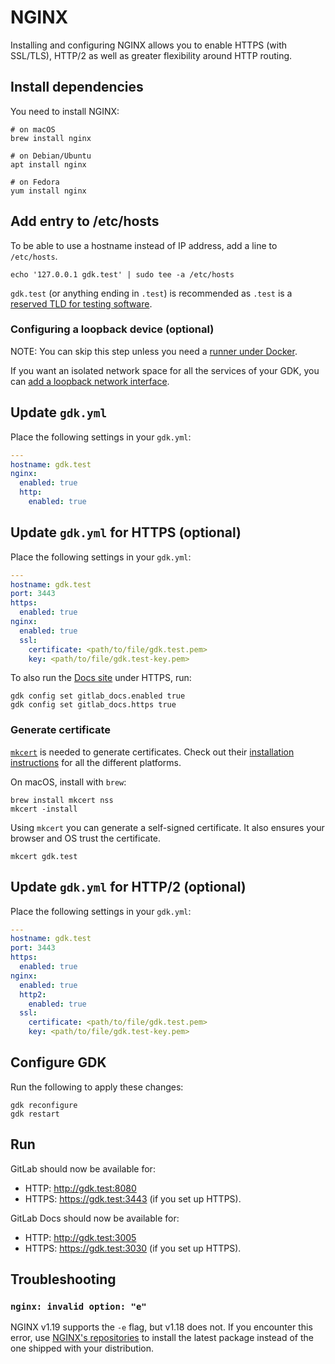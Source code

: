 # NGINX

Installing and configuring NGINX allows you to enable HTTPS (with SSL/TLS), HTTP/2 as
well as greater flexibility around HTTP routing.

## Install dependencies

You need to install NGINX:

```shell
# on macOS
brew install nginx

# on Debian/Ubuntu
apt install nginx

# on Fedora
yum install nginx
```

## Add entry to /etc/hosts

To be able to use a hostname instead of IP address, add a line to
`/etc/hosts`.

```shell
echo '127.0.0.1 gdk.test' | sudo tee -a /etc/hosts
```

`gdk.test` (or anything ending in `.test`) is recommended as `.test` is a
[reserved TLD for testing software](https://en.wikipedia.org/wiki/.test).

### Configuring a loopback device (optional)

NOTE:
You can skip this step unless you need a [runner under Docker](runner.md#docker-configuration).

If you want an isolated network space for all the services of your
GDK, you can [add a loopback network interface](local_network.md).

## Update `gdk.yml`

Place the following settings in your `gdk.yml`:

```yaml
---
hostname: gdk.test
nginx:
  enabled: true
  http:
    enabled: true
```

## Update `gdk.yml` for HTTPS (optional)

Place the following settings in your `gdk.yml`:

```yaml
---
hostname: gdk.test
port: 3443
https:
  enabled: true
nginx:
  enabled: true
  ssl:
    certificate: <path/to/file/gdk.test.pem>
    key: <path/to/file/gdk.test-key.pem>
```

To also run the [Docs site](gitlab_docs.md) under HTTPS, run:

```shell
gdk config set gitlab_docs.enabled true
gdk config set gitlab_docs.https true
```

### Generate certificate

[`mkcert`](https://github.com/FiloSottile/mkcert) is needed to generate certificates.
Check out their [installation instructions](https://github.com/FiloSottile/mkcert#installation)
for all the different platforms.

On macOS, install with `brew`:

```shell
brew install mkcert nss
mkcert -install
```

Using `mkcert` you can generate a self-signed certificate. It also
ensures your browser and OS trust the certificate.

```shell
mkcert gdk.test
```

## Update `gdk.yml` for HTTP/2 (optional)

Place the following settings in your `gdk.yml`:

```yaml
---
hostname: gdk.test
port: 3443
https:
  enabled: true
nginx:
  enabled: true
  http2:
    enabled: true
  ssl:
    certificate: <path/to/file/gdk.test.pem>
    key: <path/to/file/gdk.test-key.pem>
```

## Configure GDK

Run the following to apply these changes:

```shell
gdk reconfigure
gdk restart
```

## Run

GitLab should now be available for:

- HTTP: <http://gdk.test:8080>
- HTTPS: <https://gdk.test:3443> (if you set up HTTPS).

GitLab Docs should now be available for:

- HTTP: <http://gdk.test:3005>
- HTTPS: <https://gdk.test:3030> (if you set up HTTPS).

## Troubleshooting

### `nginx: invalid option: "e"`

NGINX v1.19 supports the `-e` flag, but v1.18 does not. If you encounter this
error, use [NGINX's repositories](https://nginx.org/en/linux_packages.html)
to install the latest package instead of the one shipped with your distribution.
